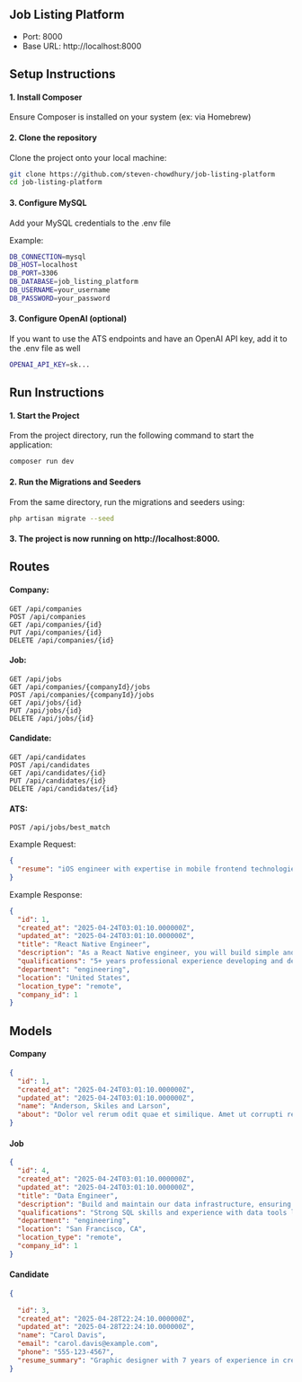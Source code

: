 ## Job Listing Platform
- Port: 8000
- Base URL: http://localhost:8000

## Setup Instructions
#### 1. Install Composer
Ensure Composer is installed on your system (ex: via Homebrew)

#### 2. Clone the repository
Clone the project onto your local machine:
```bash
git clone https://github.com/steven-chowdhury/job-listing-platform
cd job-listing-platform
```

#### 3. Configure MySQL
Add your MySQL credentials to the .env file

Example:
```bash
DB_CONNECTION=mysql
DB_HOST=localhost
DB_PORT=3306
DB_DATABASE=job_listing_platform
DB_USERNAME=your_username
DB_PASSWORD=your_password
```

#### 3. Configure OpenAI (optional)
If you want to use the ATS endpoints and have an OpenAI API key, add it to the .env file as well

```bash
OPENAI_API_KEY=sk...
```

## Run Instructions
#### 1. Start the Project
From the project directory, run the following command to start the application: 
```bash
composer run dev
```

#### 2. Run the Migrations and Seeders
From the same directory, run the migrations and seeders using: 
  ```bash
  php artisan migrate --seed
  ```

#### 3. The project is now running on http://localhost:8000.

## Routes

#### Company:
```http
GET /api/companies  
POST /api/companies  
GET /api/companies/{id}  
PUT /api/companies/{id}  
DELETE /api/companies/{id}
```

#### Job:
```http
GET /api/jobs   
GET /api/companies/{companyId}/jobs 
POST /api/companies/{companyId}/jobs 
GET /api/jobs/{id} 
PUT /api/jobs/{id} 
DELETE /api/jobs/{id} 
```

#### Candidate:
```http
GET /api/candidates   
POST /api/candidates 
GET /api/candidates/{id} 
PUT /api/candidates/{id} 
DELETE /api/candidates/{id} 
```

#### ATS:
```http
POST /api/jobs/best_match
```

Example Request:
```json
{
  "resume": "iOS engineer with expertise in mobile frontend technologies." 
}
```

Example Response:
```json
{
  "id": 1,
  "created_at": "2025-04-24T03:01:10.000000Z",
  "updated_at": "2025-04-24T03:01:10.000000Z",
  "title": "React Native Engineer",
  "description": "As a React Native engineer, you will build simple and beautiful experiences for the crucial interactions people have with our platform every day.",
  "qualifications": "5+ years professional experience developing and deploying iOS and Android apps using React Native. Passion for your craft and care for the people you work with. You value quality across code, communication, and culture.",
  "department": "engineering",
  "location": "United States",
  "location_type": "remote",
  "company_id": 1
}
```

## Models
#### Company
```json
{
  "id": 1,
  "created_at": "2025-04-24T03:01:10.000000Z",
  "updated_at": "2025-04-24T03:01:10.000000Z",
  "name": "Anderson, Skiles and Larson",
  "about": "Dolor vel rerum odit quae et similique. Amet ut corrupti reprehenderit rerum ut et enim laudantium. Consequuntur ab odio molestias temporibus unde qui aperiam. Velit ullam qui et consequatur unde. Ab blanditiis quia suscipit voluptas ullam. Pariatur eos facere vero et quam ut repudiandae optio."
}
```

#### Job
```json
{
  "id": 4,
  "created_at": "2025-04-24T03:01:10.000000Z",
  "updated_at": "2025-04-24T03:01:10.000000Z",
  "title": "Data Engineer",
  "description": "Build and maintain our data infrastructure, ensuring high-quality pipelines and insights across the organization.",
  "qualifications": "Strong SQL skills and experience with data tools like Airflow, Snowflake, or BigQuery. Python or Scala experience a plus.",
  "department": "engineering",
  "location": "San Francisco, CA",
  "location_type": "remote",
  "company_id": 1
}
```

#### Candidate
```json
{
  
  "id": 3,
  "created_at": "2025-04-28T22:24:10.000000Z",
  "updated_at": "2025-04-28T22:24:10.000000Z",
  "name": "Carol Davis",
  "email": "carol.davis@example.com",
  "phone": "555-123-4567",
  "resume_summary": "Graphic designer with 7 years of experience in creating branding and marketing materials."
}
```

